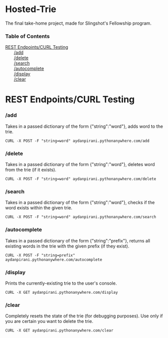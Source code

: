 # Hosted-Trie
The final take-home project, made for Slingshot's Fellowship program.

### Table of Contents
[REST Endpoints/CURL Testing](#rest-endpointscurl-testing)  
&nbsp;&nbsp;&nbsp;&nbsp;&nbsp;&nbsp; [/add](#add)  
&nbsp;&nbsp;&nbsp;&nbsp;&nbsp;&nbsp; [/delete](#delete)  
&nbsp;&nbsp;&nbsp;&nbsp;&nbsp;&nbsp; [/search](#search)  
&nbsp;&nbsp;&nbsp;&nbsp;&nbsp;&nbsp; [/autocomplete](#autocomplete)  
&nbsp;&nbsp;&nbsp;&nbsp;&nbsp;&nbsp; [/display](#display)  
&nbsp;&nbsp;&nbsp;&nbsp;&nbsp;&nbsp; [/clear](#clear)

# REST Endpoints/CURL Testing
### /add
Takes in a passed dictionary of the form {"string":"word"}, adds word to the trie.
```
CURL -X POST -F "string=word" aydanpirani.pythonanywhere.com/add
```
### /delete
Takes in a passed dictionary of the form {"string":"word"}, deletes word from the trie (if it exists).
```
CURL -X POST -F "string=word" aydanpirani.pythonanywhere.com/delete
```
### /search
Takes in a passed dictionary of the form {"string":"word"}, checks if the word exists within the given trie.
```
CURL -X POST -F "string=word" aydanpirani.pythonanywhere.com/search
```
### /autocomplete
Takes in a passed dictionary of the form {"string":"prefix"}, returns all existing words in the trie with the given prefix (if they exist).
```
CURL -X POST -F "string=prefix" aydanpirani.pythonanywhere.com/autocomplete
```
### /display
Prints the currently-existing trie to the user's console.
```
CURL -X GET aydanpirani.pythonanywhere.com/display
```
### /clear
Completely resets the state of the trie (for debugging purposes). Use only if you are certain you want to delete the trie.
```
CURL -X GET aydanpirani.pythonanywhere.com/clear
```
